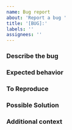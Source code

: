 ```yaml
---
name: Bug report
about: 'Report a bug '
title: '[BUG]:'
labels: ''
assignees: ''
---
```


### **Describe the bug**

<!-- A clear and concise description of what the bug is. -->

### **Expected behavior**

<!-- A clear and concise description of what you expected to happen. -->

### **To Reproduce**

<!--
  Minimal reproducible code
  or describe steps to reproduce.
  Optional, but recommended.
-->

### **Possible Solution**

<!-- If you have suggestions on a fix for the bug  -->

### **Additional context**

<!-- Add any other context about the problem here. -->
